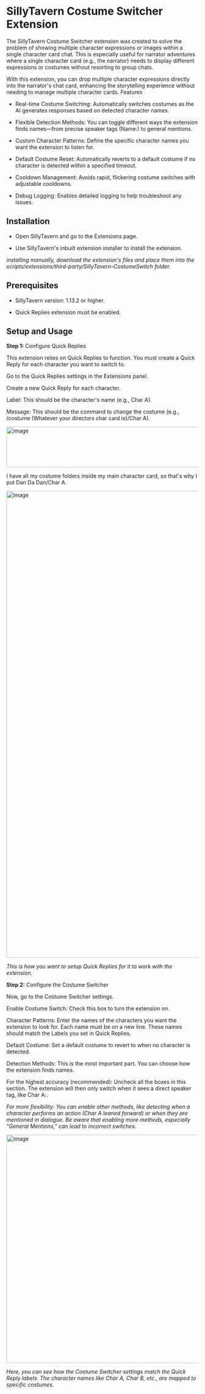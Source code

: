 # SillyTavern Costume Switcher Extension

The SillyTavern Costume Switcher extension was created to solve the problem of showing multiple character expressions or images within a single character card chat. This is especially useful for narrator adventures where a single character card (e.g., the narrator) needs to display different expressions or costumes without resorting to group chats.

With this extension, you can drop multiple character expressions directly into the narrator's chat card, enhancing the storytelling experience without needing to manage multiple character cards.
Features

-    Real-time Costume Switching: Automatically switches costumes as the AI generates responses based on detected character names.

-    Flexible Detection Methods: You can toggle different ways the extension finds names—from precise speaker tags (Name:) to general mentions.

-    Custom Character Patterns: Define the specific character names you want the extension to listen for.

-    Default Costume Reset: Automatically reverts to a default costume if no character is detected within a specified timeout.

-    Cooldown Management: Avoids rapid, flickering costume switches with adjustable cooldowns.

-    Debug Logging: Enables detailed logging to help troubleshoot any issues.

## Installation

-    Open SillyTavern and go to the Extensions page.

-    Use SillyTavern's inbuilt extension installer to install the extension.

  *installing manually, download the extension's files and place them into the scripts/extensions/third-party/SillyTavern-CostumeSwitch folder.*

## Prerequisites

-  SillyTavern version: 1.13.2 or higher.

-  Quick Replies extension must be enabled.

## Setup and Usage

**Step 1:** Configure Quick Replies

This extension relies on Quick Replies to function. You must create a Quick Reply for each character you want to switch to.

  Go to the Quick Replies settings in the Extensions panel.

  Create a new Quick Reply for each character.

  Label: This should be the character's name (e.g., Char A).

  Message: This should be the command to change the costume (e.g., /costume (Whatever your directors char card is)/Char A).

<img width="674" height="106" alt="image" src="https://github.com/user-attachments/assets/ab177c47-ff04-40b2-af22-c3a51dcd4822" />

I have all my costume folders inside my main character card, so that's why I put Dan Da Dan/Char A.

<img width="2278" height="1221" alt="image" src="https://github.com/user-attachments/assets/e4886d5e-c653-4d4f-8d4a-8b3bffdcbbad" />

*This is how you want to setup Quick Replies for it to work with the extension.*

**Step 2:** Configure the Costume Switcher

Now, go to the Costume Switcher settings.

  Enable Costume Switch: Check this box to turn the extension on.

  Character Patterns: Enter the names of the characters you want the extension to look for. Each name must be on a new line. These names should match the Labels you set in Quick Replies.

  Default Costume: Set a default costume to revert to when no character is detected.

  Detection Methods: This is the most important part. You can choose how the extension finds names.

  For the highest accuracy (recommended): Uncheck all the boxes in this section. The extension will then only switch when it sees a direct speaker tag, like Char A:.

  *For more flexibility: You can enable other methods, like detecting when a character performs an action (Char A leaned forward) or when they are mentioned in dialogue. Be aware that enabling more methods, especially "General Mentions," can lead to incorrect switches.*

<img width="694" height="597" alt="image" src="https://github.com/user-attachments/assets/4318ac06-3e60-492c-9ab7-fc87fc86f7e2" />

*Here, you can see how the Costume Switcher settings match the Quick Reply labels. The character names like Char A, Char B, etc., are mapped to specific costumes.*

